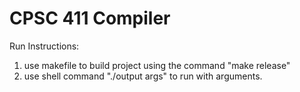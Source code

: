 # CPSC 411 Compiler

Run Instructions:
1) use makefile to build project using the command "make release"
3) use shell command "./output args" to run with arguments.
